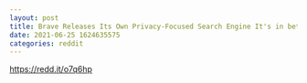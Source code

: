 ```yaml
--- 
layout: post 
title: Brave Releases Its Own Privacy-Focused Search Engine It's in beta phase. It always feels good to see a new company competing with the big 4 of tech. 
date: 2021-06-25 1624635575 
categories: reddit 
--- 
```

https://redd.it/o7q6hp